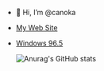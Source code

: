 - 👋 Hi, I’m @canoka
- [My Web Site](https://canoka.github.io/)
- [Windows 96.5](https://canoka.github.io/windows)

  ![Anurag's GitHub stats](https://github-readme-stats.vercel.app/api?username=canoka&show_icons=true&theme=tokyonight)
